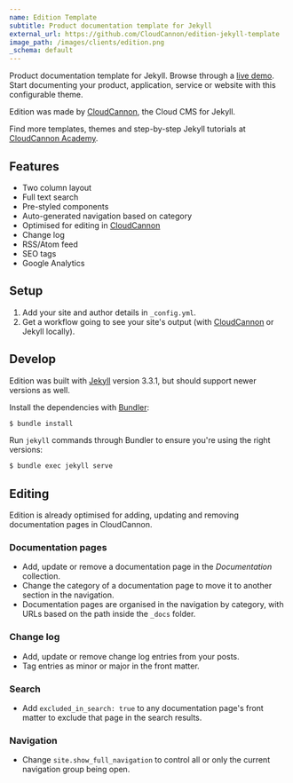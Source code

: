 ```yaml
---
name: Edition Template
subtitle: Product documentation template for Jekyll
external_url: https://github.com/CloudCannon/edition-jekyll-template
image_path: /images/clients/edition.png
_schema: default
---
```


Product documentation template for Jekyll. Browse through a [live demo](https://long-pig.cloudvent.net/).
Start documenting your product, application, service or website with this configurable theme.

Edition was made by [CloudCannon](https://cloudcannon.com/), the Cloud CMS for Jekyll.

Find more templates, themes and step-by-step Jekyll tutorials at [CloudCannon Academy](https://learn.cloudcannon.com/).

## Features

* Two column layout
* Full text search
* Pre-styled components
* Auto-generated navigation based on category
* Optimised for editing in [CloudCannon](https://cloudcannon.com/)
* Change log
* RSS/Atom feed
* SEO tags
* Google Analytics

## Setup

1. Add your site and author details in `_config.yml`.
2. Get a workflow going to see your site's output (with [CloudCannon](https://app.cloudcannon.com/) or Jekyll locally).

## Develop

Edition was built with [Jekyll](https://jekyllrb.com/) version 3.3.1, but should support newer versions as well.

Install the dependencies with [Bundler](https://bundler.io/):

~~~bash
$ bundle install
~~~

Run `jekyll` commands through Bundler to ensure you're using the right versions:

~~~bash
$ bundle exec jekyll serve
~~~

## Editing

Edition is already optimised for adding, updating and removing documentation pages in CloudCannon.

### Documentation pages

* Add, update or remove a documentation page in the *Documentation* collection.
* Change the category of a documentation page to move it to another section in the navigation.
* Documentation pages are organised in the navigation by category, with URLs based on the path inside the `_docs` folder.

### Change log

* Add, update or remove change log entries from your posts.
* Tag entries as minor or major in the front matter.

### Search

* Add `excluded_in_search: true` to any documentation page's front matter to exclude that page in the search results.

### Navigation

* Change `site.show_full_navigation` to control all or only the current navigation group being open.
